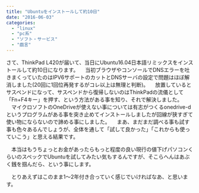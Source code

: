 ```yaml
---
title: "Ubuntuをインストールして約10日"
date: "2016-06-03"
categories: 
  - "linux"
  - "pc系"
  - "ソフト・サービス"
  - "戯言"
---
```


さて、ThinkPad L420が届いて、当日にUbuntu16.04日本語リミックスをインストールして約10日になります。 　当初ブラウザやコンソールでDNSエラーを吐きまくっていたのはIPV6サポートのカットとDNSサーバの設定で問題はほぼ解消しました(20回に1回位再発するがコレ以上は無理と判断)。 　放置しているとサスペンドになって、サスペンドから復帰しないのはThinkPadの流儀として「Fn+F4キー」を押す、という方法がある事を知り、それで解決しました。 　マイクロソフトのOneDriveが使えない事については有志がつくるonedrive-dというプログラムがある事を突き止めてインストールしましたが回線が狭すぎて使い物にならないので諦める事にしました。 　まあ、まだまだ調べる事も試す事も色々あるんでしょうが、全体を通して「試して良かった」「これからも使っていこう」と思える結果です。

　本当はもうちょっとお金があったらもっと程度の良い現行の値下げパソコンくらいのスペックでUbuntuを試してみたい気もするんですが、そこらへんはあぶく銭を掴んだら、という事にします。

　とりあえずはこのまま1〜2年付き合っていく感じでいければなあ、と思います。
